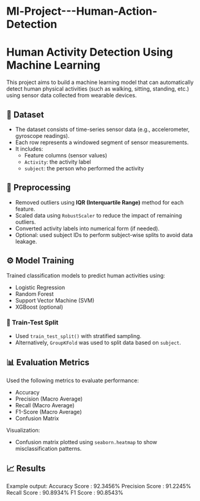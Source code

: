 # Ml-Project---Human-Action-Detection
# Human Activity Detection Using Machine Learning

This project aims to build a machine learning model that can automatically detect human physical activities (such as walking, sitting, standing, etc.) using sensor data collected from wearable devices.

## 📁 Dataset

- The dataset consists of time-series sensor data (e.g., accelerometer, gyroscope readings).
- Each row represents a windowed segment of sensor measurements.
- It includes:
  - Feature columns (sensor values)
  - `Activity`: the activity label
  - `subject`: the person who performed the activity

## 🧹 Preprocessing

- Removed outliers using **IQR (Interquartile Range)** method for each feature.
- Scaled data using `RobustScaler` to reduce the impact of remaining outliers.
- Converted activity labels into numerical form (if needed).
- Optional: used subject IDs to perform subject-wise splits to avoid data leakage.

## ⚙️ Model Training

Trained classification models to predict human activities using:

- Logistic Regression
- Random Forest
- Support Vector Machine (SVM)
- XGBoost (optional)

### 🧪 Train-Test Split

- Used `train_test_split()` with stratified sampling.
- Alternatively, `GroupKFold` was used to split data based on `subject`.

## 📊 Evaluation Metrics

Used the following metrics to evaluate performance:

- Accuracy
- Precision (Macro Average)
- Recall (Macro Average)
- F1-Score (Macro Average)
- Confusion Matrix

Visualization:
- Confusion matrix plotted using `seaborn.heatmap` to show misclassification patterns.

## 📈 Results

Example output:
Accuracy Score : 92.3456%
Precision Score : 91.2245%
Recall Score : 90.8934%
F1 Score : 90.8543%
